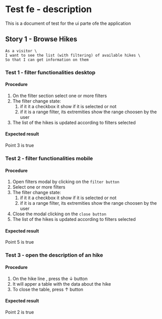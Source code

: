 # Test fe - description

This is a document of test for the ui parte ofe the application

## Story 1 - Browse Hikes

```
As a visitor \
I want to see the list (with filtering) of available hikes \
So that I can get information on them
```

### Test 1 - filter functionalities desktop

#### Procedure

1. On the filter section select one or more filters
2. The filter change state:
   1. if it it a checkbox it show if it is selected or not
   2. if it is a range filter, its extremities show the range choosen by the user
3. The list of the hikes is updated according to filters selected

#### Expected result

Point 3 is true

### Test 2 - filter functionalities mobile

#### Procedure

1. Open filters modal by clicking on the `filter button`
2. Select one or more filters
3. The filter change state:
   1. if it it a checkbox it show if it is selected or not
   2. if it is a range filter, its extremities show the range choosen by the user
4. Close the modal clicking on the `close button`
5. The list of the hikes is updated according to filters selected

#### Expected result

Point 5 is true


### Test 3 - open the description of an hike

#### Procedure

1. On the hike line , press the ↓ button
2. It will apper a table with the data about the hike
3. To close the table, press ↑ button

#### Expected result

Point 2 is true
